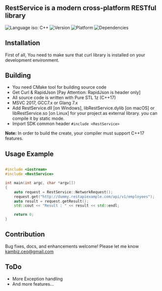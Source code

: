 ## RestService is a modern cross-platform RESTful library ##

![Language iso: C++](https://img.shields.io/badge/C%2B%2B-17-blue)
![Version](https://img.shields.io/badge/Version-0.4-lightgrey)
![Platform](https://img.shields.io/badge/Platform-Windows%20%7C%20macOS%20%7C%20Linux%20%7C%20iOS%20%7C%20Android%20%7C%20Web-lightgrey)
![Dependencies](https://img.shields.io/badge/dependencies-Curl%20%7C%20RapidJson-yellow)

## Installation
<p>
First of all, You need to make sure that curl library is installed on your development environment.
</p>

## Building

- You need CMake tool for building source code
- Get Curl & RapidJson [Pay Attention: RapidJson is header only]
- All source code is written with Pure STL 1z (C++17)
- MSVC 2017, GCC7.x or Glang 7.x
- Add RestService.dll [on Windows], libRestService.dylib [on macOS] or libRestService.so [on Linux] for your project as external library. you can compile it by static mode.
- Import SDK common header ```#include <RestService>```

**Note:** In order to build the create, your compiler must support C++17 features.

## Usage Example
```cpp

#include <iostream>
#include <RestService>

int main(int argc, char *argv[])
{
    auto request = RestService::NetworkRequest();
    request.get("http://dummy.restapiexample.com/api/v1/employees");
    auto result = request.getResult();
    std::cout << "Result : " << result << std::endl;

    return 0;
}


```

## Contribution
Bug fixes, docs, and enhancements welcome! Please let me know kambiz.ceo@gmail.com

## **ToDo**
 * More Exception handling
 * And more features...
